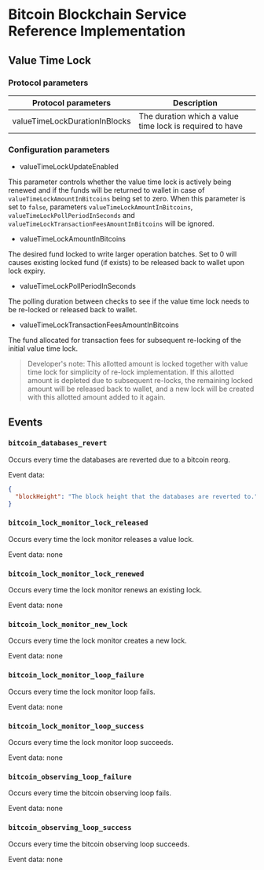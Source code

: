 # Bitcoin Blockchain Service Reference Implementation


## Value Time Lock

### Protocol parameters

| Protocol parameters                  | Description                                              |
| ------------------------------------ | ---------------------------------------------------------|
| valueTimeLockDurationInBlocks        | The duration which a value time lock is required to have |

### Configuration parameters
* valueTimeLockUpdateEnabled

This parameter controls whether the value time lock is actively being renewed and if the funds will be returned to wallet in case of `valueTimeLockAmountInBitcoins` being set to zero. When this parameter is set to `false`, parameters `valueTimeLockAmountInBitcoins`, `valueTimeLockPollPeriodInSeconds` and `valueTimeLockTransactionFeesAmountInBitcoins` will be ignored.

* valueTimeLockAmountInBitcoins

The desired fund locked to write larger operation batches. Set to 0 will causes existing locked fund (if exists) to be released back to wallet upon lock expiry.

* valueTimeLockPollPeriodInSeconds

The polling duration between checks to see if the value time lock needs to be re-locked or released back to wallet.

* valueTimeLockTransactionFeesAmountInBitcoins

The fund allocated for transaction fees for subsequent re-locking of the initial value time lock.

> Developer's note:
This allotted amount is locked together with value time lock for simplicity of re-lock implementation. If this allotted amount is depleted due to subsequent re-locks, the remaining locked amount will be released back to wallet, and a new lock will be created with this allotted amount added to it again.

## Events

### `bitcoin_databases_revert`
Occurs every time the databases are reverted due to a bitcoin reorg.

Event data:
```json
{
  "blockHeight": "The block height that the databases are reverted to.",
}
```

### `bitcoin_lock_monitor_lock_released`
Occurs every time the lock monitor releases a value lock.

Event data: none

### `bitcoin_lock_monitor_lock_renewed`
Occurs every time the lock monitor renews an existing lock.

Event data: none

### `bitcoin_lock_monitor_new_lock`
Occurs every time the lock monitor creates a new lock.

Event data: none

### `bitcoin_lock_monitor_loop_failure`
Occurs every time the lock monitor loop fails.

Event data: none

### `bitcoin_lock_monitor_loop_success`
Occurs every time the lock monitor loop succeeds.

Event data: none

### `bitcoin_observing_loop_failure`
Occurs every time the bitcoin observing loop fails.

Event data: none

### `bitcoin_observing_loop_success`
Occurs every time the bitcoin observing loop succeeds.

Event data: none
